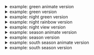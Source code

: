 <details>
  <summary>example: green animate version</summary>

  ![](./profile-3d-contrib/profile-green-animate.svg)
</details>

<details>
  <summary>example: green version</summary>

  ![](./profile-3d-contrib/profile-green.svg)
</details>

<details>
  <summary>example: night green version</summary>

  ![](./profile-3d-contrib/profile-night-green.svg)
</details>

<details>
  <summary>example: night rainbow version</summary>

  ![](./profile-3d-contrib/profile-night-rainbow.svg)
</details>

<details>
  <summary>example: night view version</summary>

  ![](./profile-3d-contrib/profile-night-view.svg)
</details>

<details>
  <summary>example: season animate version</summary>

  ![](./profile-3d-contrib/profile-season-animate.svg)
</details>

<details>
  <summary>example: season version</summary>

  ![](./profile-3d-contrib/profile-season.svg)
</details>

<details>
  <summary>example: south season animate version</summary>

  ![](./profile-3d-contrib/profile-south-season-animate.svg)
</details>

<details>
  <summary>example: south season version</summary>

  ![](./profile-3d-contrib/profile-south-season.svg)
</details>
